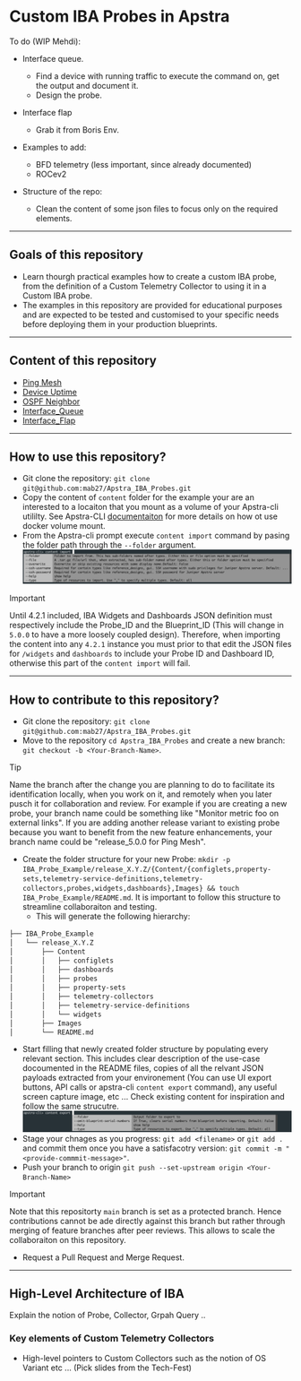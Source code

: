 # Custom IBA Probes in Apstra

To do (WIP Mehdi):

- Interface queue.
    - Find a device with running traffic to execute the command on, get the output and document it. 
    - Design the probe. 


- Interface flap
    - Grab it from Boris Env.


- Examples to add:
  - BFD telemetry (less important, since already documented)
  - ROCev2

- Structure of the repo:
  - Clean the content of some json files to focus only on the required elements.

---

## Goals of this repository
- Learn thourgh practical examples how to create a custom IBA probe, from the definition of a Custom Telemetry Collector to using it in a Custom IBA probe.
- The examples in this repository are provided for educational purposes and are expected to be tested and customised to your specific needs before deploying them in your production blueprints.

---

## Content of this repository
- [Ping Mesh](Ping_Mesh/release_4.2.1/README.md) 
- [Device Uptime](Device_Uptime/release_4.2.1/README.md) 
- [OSPF Neighbor](OSPF_Neighbor/release_4.2.1/README.md)
- [Interface_Queue](Interface_Queue/release_4.2.1/README.md)
- [Interface_Flap](Interface_Flap/release_4.2.1/README.md)

---

## How to use this repository?
- Git clone the repository: `git clone git@github.com:mab27/Apstra_IBA_Probes.git`
- Copy the content of `content` folder for the example your are an interested to a locaiton that you mount as a volume of your Apstra-cli utililty. See Apstra-CLI [documentaiton](https://www.juniper.net/documentation/us/en/software/apstra4.2/apstra-user-guide/topics/topic-map/apstra-cli.html) for more details on how ot use docker volume mount.
- From the Apstra-cli prompt execute `content import` command by pasing the folder path through the `--folder` argument.
![Apstra-cli_Content_Import](_Images/Apstra-cli_Content_Import.png)
> [!IMPORTANT]
> Until 4.2.1 included, IBA Widgets and Dashboards JSON definition must respectively include the Probe_ID and the Blueprint_ID (This will change in `5.0.0` to have a more loosely coupled design). Therefore, when importing the content into any `4.2.1` instance you must prior to that edit the JSON files for `/widgets` and `dashboards` to include your Probe ID and Dashboard ID, otherwise this part of the `content import` will fail. 

---

## How to contribute to this repository?
- Git clone the repository: `git clone git@github.com:mab27/Apstra_IBA_Probes.git`
- Move to the repository `cd Apstra_IBA_Probes` and create a new branch: `git checkout -b <Your-Branch-Name>`.
> [!TIP]
> Name the branch after the change you are planning to do to facilitate its identification locally, when you work on it, and remotely when you later pusch it for collaboration and review. For example if you are creating a new probe, your branch name could be something like "Monitor metric foo on external links". If you are adding another release variant to existing probe because you want to benefit from the new feature enhancements, your branch name could be "release_5.0.0 for Ping Mesh".
- Create the folder structure for your new Probe: `mkdir -p IBA_Probe_Example/release_X.Y.Z/{Content/{configlets,property-sets,telemetry-service-definitions,telemetry-collectors,probes,widgets,dashboards},Images} && touch IBA_Probe_Example/README.md`. It is important to follow this structure to streamline collaboraiton and testing. 
  - This will generate the following hierarchy:
```
├── IBA_Probe_Example
│   └── release_X.Y.Z
│       ├── Content
│       │   ├── configlets
│       │   ├── dashboards
│       │   ├── probes
│       │   ├── property-sets
│       │   ├── telemetry-collectors
│       │   ├── telemetry-service-definitions
│       │   └── widgets
│       ├── Images
│       └── README.md
```
- Start filling that newly created folder structure by populating every relevant section. This includes clear description of the use-case docoumented in the README files, copies of all the relvant JSON payloads extracted from your environement (You can use UI export buttons, API calls or apstra-cli `content export` command), any useful screen capture image, etc ... Check existing content for inspiration and follow the same strucutre.
![Apstra-cli_Content_Export](_Images/Apstra-cli_Content_Export.png) 
- Stage your chnages as you progress: `git add <filename>` or `git add .` and commit them once you have a satisfacotry version: `git commit -m "<provide-commmit-message>"`.
- Push your branch to origin `git push --set-upstream origin <Your-Branch-Name>`
> [!IMPORTANT]
> Note that this repositorty `main` branch is set as a protected branch. Hence contributions cannot be ade directly against this branch but rather through merging of feature branches after peer reviews. This allows to scale the collaboraiton on this repository.
- Request a Pull Request and Merge Request.

---

## High-Level Architecture of IBA
Explain the notion of Probe, Collector, Grpah Query ..

### Key elements of Custom Telemetry Collectors
  - High-level pointers to Custom Collectors such as the notion of OS Variant etc ... 
(Pick slides from the Tech-Fest)